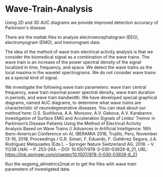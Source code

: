 # Wave-Train-Analysis
Using 2D and 3D AUC diagrams we provide improved detection accuracy of Parkinson's disease

There are the matlab files to analyze electroencephalogram (EEG), electromyogram (EMG), and tremorogram data.

The idea of the method of wave train electrical activity analysis is that we consider the biomedical signal as a combination of the wave trains. The wave train is an increase of the power spectral density of the signal localized in time, frequency, and space. We detect the wave trains as the local maxima in the wavelet spectrograms. We do not consider wave trains as a special kind of signal. 

We investigate the following wave train parameters: wave train central frequency, wave train maximal power spectral density, wave train duration in periods, and wave train bandwidth. We have developed special graphical diagrams, named AUC diagrams, to determine what wave trains are characteristic of neurodegenerative diseases. 
You can read about our method here: O.S. Sushkova, A.A. Morozov, A.V. Gabova, A.V. Karabanov. Investigation of Surface EMG and Acceleration Signals of Limbs’ Tremor in Parkinson’s Disease Patients Using the Method of Electrical Activity Analysis Based on Wave Trains // Advances in Artificial Intelligence: 16th Ibero-American Conference on AI, IBERAMIA 2018, Trujillo, Peru, November 13-16, 2018, Proceedings / G.R. Simari, F. Eduardo, F. Gutiérrez Segura, J.A. Rodríguez Melquiades (Eds.). – Springer Nature Switzerland AG, 2018. – V. 11238 LNAI. – P. 253-264. – DOI: 10.1007/978-3-030-03928-8_21, URL: https://link.springer.com/chapter/10.1007/978-3-030-03928-8_21 

Run the eegemg_allmetrics2mat.m to get the files with wave train parameters of investigated data.
